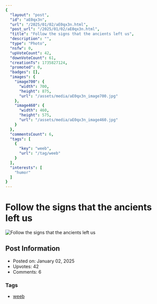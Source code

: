 ```yaml
---
{
  "layout": "post",
  "id": "aE0qx3n",
  "url": "/2025/01/02/aE0qx3n.html",
  "post_url": "/2025/01/02/aE0qx3n.html",
  "title": "Follow the signs that the ancients left us",
  "description": "",
  "type": "Photo",
  "nsfw": 0,
  "upVoteCount": 42,
  "downVoteCount": 61,
  "creationTs": 1735827124,
  "promoted": 0,
  "badges": [],
  "images": {
    "image700": {
      "width": 700,
      "height": 875,
      "url": "/assets/media/aE0qx3n_image700.jpg"
    },
    "image460": {
      "width": 460,
      "height": 575,
      "url": "/assets/media/aE0qx3n_image460.jpg"
    }
  },
  "commentsCount": 6,
  "tags": [
    {
      "key": "weeb",
      "url": "/tag/weeb"
    }
  ],
  "interests": [
    "humor"
  ]
}
---
```


# Follow the signs that the ancients left us

![Follow the signs that the ancients left us](/assets/media/aE0qx3n_image700.jpg)

## Post Information

- Posted on: January 02, 2025
- Upvotes: 42
- Comments: 6

### Tags

- [weeb](/tag/weeb)
